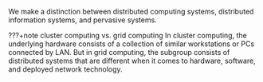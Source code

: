 We make a distinction between distributed computing systems, distributed information systems, and pervasive systems. 

???+note cluster computing vs. grid computing
    In cluster computing, the underlying hardware consists of a collection of similar workstations or PCs connected by LAN. But in grid computing, the subgroup consists of distributed systems that are different when it comes to hardware, software, and deployed network technology.

